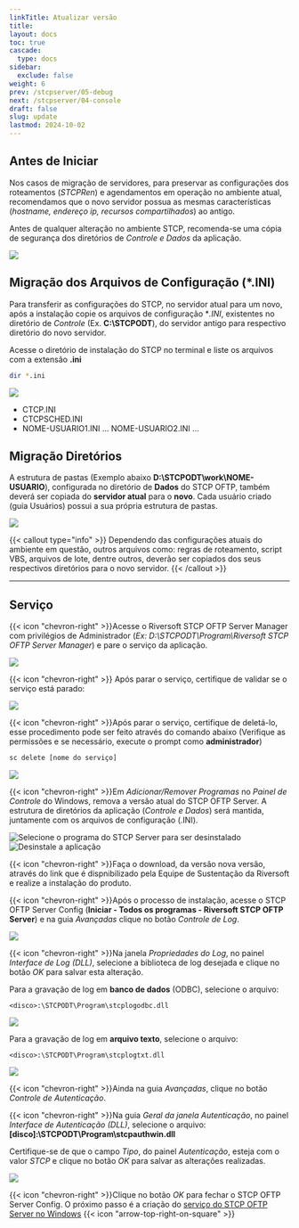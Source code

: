 ```yaml
---
linkTitle: Atualizar versão
title: 
layout: docs
toc: true
cascade:
  type: docs
sidebar:
  exclude: false
weight: 6
prev: /stcpserver/05-debug
next: /stcpserver/04-console
draft: false
slug: update
lastmod: 2024-10-02
---
```


## Antes de Iniciar

Nos casos de migração de servidores, para preservar as configurações dos roteamentos (_STCPRen_) e agendamentos em operação no ambiente atual, recomendamos que o novo servidor possua as mesmas características (_hostname, endereço ip, recursos compartilhados_) ao antigo.

Antes de qualquer alteração no ambiente STCP, recomenda-se uma cópia de segurança dos diretórios de _Controle e Dados_ da aplicação.

![](img/upd-08.png)

## Migração dos Arquivos de Configuração (*.INI)

Para transferir as configurações do STCP, no servidor atual para um novo, após a instalação copie os arquivos de configuração *_.INI_, existentes no diretório de _Controle_ (Ex. **C:\STCPODT**), do servidor antigo para respectivo diretório do novo servidor.

Acesse o diretório de instalação do STCP no terminal e liste os arquivos com a extensão **.ini**

```bash {filename="D:\STCPODT"}
dir *.ini
```

![](img/upd-09.png)

* CTCP.INI
* CTCPSCHED.INI
* NOME-USUARIO1.INI ... NOME-USUARIO2.INI ...

## Migração Diretórios

A estrutura de pastas (Exemplo abaixo **D:\STCPODT\work\NOME-USUARIO**), configurada no diretório de **Dados** do STCP OFTP, também deverá ser copiada do **servidor atual** para o **novo**. Cada usuário criado (guia Usuários) possui a sua própria estrutura de pastas.

![](img/upd-10.png)

{{< callout type="info" >}}
  Dependendo das configurações atuais do ambiente em questão, outros arquivos como: regras de roteamento, script VBS, arquivos de lote, dentre outros, deverão ser copiados dos seus respectivos diretórios para o novo servidor.
{{< /callout >}}

---
## Serviço

{{< icon "chevron-right" >}}Acesse o Riversoft STCP OFTP Server Manager com privilégios de Administrador (_Ex: D:\STCPODT\Program\Riversoft STCP OFTP Server Manager_) e pare o serviço da aplicação.

![](img/upd-11.png)

{{< icon "chevron-right" >}} Após parar o serviço, certifique de validar se o serviço está parado:

![](img/upd-12.png)

{{< icon "chevron-right" >}}Após parar o serviço, certifique de deletá-lo, esse procedimento pode ser feito através do comando abaixo (Verifique as permissões e se necessário, execute o prompt como **administrador**)

```bash
sc delete [nome do serviço]
```
![](img/upd-13.png)

{{< icon "chevron-right" >}}Em _Adicionar/Remover Programas_ no _Painel de Controle_ do Windows, remova a versão atual do STCP OFTP Server. A estrutura de diretórios da aplicação (_Controle e Dados_) será mantida, juntamente com os arquivos de configuração (.INI).

![](img/upd-14.png "Selecione o programa do STCP Server para ser desinstalado")
<br>
![](img/upd-15.png "Desinstale a aplicação")

{{< icon "chevron-right" >}}Faça o download, da versão nova versão, através do link que é dispnibilizado pela Equipe de Sustentação da Riversoft e realize a instalação do produto.


{{< icon "chevron-right" >}}Após o processo de instalação, acesse o STCP OFTP Server Config (**Iniciar - Todos os programas - Riversoft STCP OFTP Server**) e na guia _Avançadas_ clique no botão _Controle de Log_.

![](img/upd-17.png)

{{< icon "chevron-right" >}}Na janela _Propriedades do Log_, no painel _Interface de Log (DLL)_, selecione a biblioteca de log desejada e clique no botão _OK_ para salvar esta alteração.

Para a gravação de log em **banco de dados** (ODBC), selecione o arquivo:
```
<disco>:\STCPODT\Program\stcplogodbc.dll
```
![](img/upd-18.png)

Para a gravação de log em **arquivo texto**, selecione o arquivo:
```
<disco>:\STCPODT\Program\stcplogtxt.dll
```
![](img/upd-19.png)

{{< icon "chevron-right" >}}Ainda na guia _Avançadas_, clique no botão _Controle de Autenticação_.

{{< icon "chevron-right" >}}Na guia _Geral da janela Autenticação_, no painel _Interface de Autenticação (DLL)_, selecione o arquivo: **[disco]:\STCPODT\Program\stcpauthwin.dll**

Certifique-se de que o campo _Tipo_, do painel _Autenticação_, esteja com o valor _STCP_ e clique no botão _OK_ para salvar as alterações realizadas.

![](img/upd-20.png)

{{< icon "chevron-right" >}}Clique no botão _OK_ para fechar o STCP OFTP Server Config. O próximo passo é a criação do <a href="/stcpserver/03-util/#serviço-do-stcp-oftp-server">serviço do STCP OFTP Server no Windows</a> {{< icon "arrow-top-right-on-square" >}} &nbsp;